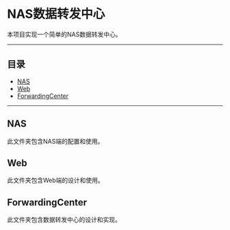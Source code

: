 # NAS数据转发中心
本项目实现一个简单的NAS数据转发中心。

***

## 目录

* [NAS](#NAS)
* [Web](#Web)
* [ForwardingCenter](#ForwardingCenter)

***

NAS
---
此文件夹包含NAS端的配置和使用。

Web
---
此文件夹包含Web端的设计和使用。

ForwardingCenter
---
此文件夹包含数据转发中心的设计和实现。